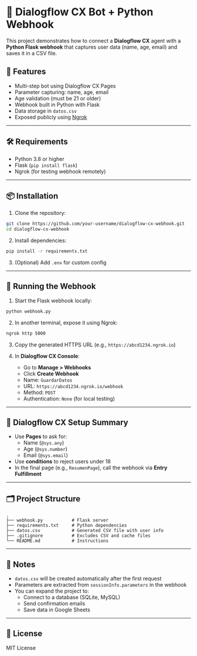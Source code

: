 # 🤖 Dialogflow CX Bot + Python Webhook

This project demonstrates how to connect a **Dialogflow CX** agent with a **Python Flask webhook** that captures user data (name, age, email) and saves it in a CSV file.

## 📌 Features

- Multi-step bot using Dialogflow CX Pages
- Parameter capturing: name, age, email
- Age validation (must be 21 or older)
- Webhook built in Python with Flask
- Data storage in `datos.csv`
- Exposed publicly using [Ngrok](https://ngrok.com)

---

## 🛠 Requirements

- Python 3.8 or higher
- Flask (`pip install flask`)
- Ngrok (for testing webhook remotely)

---

## 📦 Installation

1. Clone the repository:

```bash
git clone https://github.com/your-username/dialogflow-cx-webhook.git
cd dialogflow-cx-webhook
```

2. Install dependencies:

```bash
pip install -r requirements.txt
```

3. (Optional) Add `.env` for custom config

---

## 🚀 Running the Webhook

1. Start the Flask webhook locally:

```bash
python webhook.py
```

2. In another terminal, expose it using Ngrok:

```bash
ngrok http 5000
```

3. Copy the generated HTTPS URL (e.g., `https://abcd1234.ngrok.io`)

4. In **Dialogflow CX Console**:
   - Go to **Manage > Webhooks**
   - Click **Create Webhook**
   - Name: `GuardarDatos`
   - URL: `https://abcd1234.ngrok.io/webhook`
   - Method: `POST`
   - Authentication: `None` (for local testing)

---

## 🧠 Dialogflow CX Setup Summary

- Use **Pages** to ask for:
  - Name (`@sys.any`)
  - Age (`@sys.number`)
  - Email (`@sys.email`)
- Use **conditions** to reject users under 18
- In the final page (e.g., `ResumenPage`), call the webhook via **Entry Fulfillment**

---

## 🗂 Project Structure

```
.
├── webhook.py           # Flask server
├── requirements.txt     # Python dependencies
├── datos.csv            # Generated CSV file with user info
├── .gitignore           # Excludes CSV and cache files
└── README.md            # Instructions
```

---

## 📝 Notes

- `datos.csv` will be created automatically after the first request
- Parameters are extracted from `sessionInfo.parameters` in the webhook
- You can expand the project to:
  - Connect to a database (SQLite, MySQL)
  - Send confirmation emails
  - Save data in Google Sheets

---

## 📄 License

MIT License

